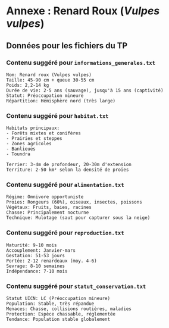 # Annexe : Renard Roux (*Vulpes vulpes*)

## Données pour les fichiers du TP

### Contenu suggéré pour `informations_generales.txt`
```
Nom: Renard roux (Vulpes vulpes)
Taille: 45-90 cm + queue 30-55 cm
Poids: 2,2-14 kg
Durée de vie: 2-5 ans (sauvage), jusqu'à 15 ans (captivité)
Statut: Préoccupation mineure
Répartition: Hémisphère nord (très large)
```

### Contenu suggéré pour `habitat.txt`
```
Habitats principaux:
- Forêts mixtes et conifères
- Prairies et steppes  
- Zones agricoles
- Banlieues
- Toundra

Terrier: 3-4m de profondeur, 20-30m d'extension
Territure: 2-50 km² selon la densité de proies
```

### Contenu suggéré pour `alimentation.txt`
```
Régime: Omnivore opportuniste
Proies: Rongeurs (60%), oiseaux, insectes, poissons
Végétaux: Fruits, baies, racines
Chasse: Principalement nocturne
Technique: Mulotage (saut pour capturer sous la neige)
```

### Contenu suggéré pour `reproduction.txt`
```
Maturité: 9-10 mois
Accouplement: Janvier-mars
Gestation: 51-53 jours
Portée: 2-12 renardeaux (moy. 4-6)
Sevrage: 8-10 semaines
Indépendance: 7-10 mois
```

### Contenu suggéré pour `statut_conservation.txt`
```
Statut UICN: LC (Préoccupation mineure)
Population: Stable, très répandue
Menaces: Chasse, collisions routières, maladies
Protection: Espèce chassable, réglementée
Tendance: Population stable globalement
```